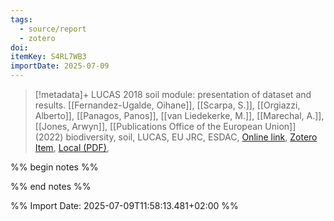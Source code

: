 ```yaml
---
tags:
  - source/report
  - zotero
doi: 
itemKey: S4RL7WB3
importDate: 2025-07-09
---
```

>[!metadata]+
> LUCAS 2018 soil module: presentation of dataset and results.
> [[Fernandez-Ugalde, Oihane]], [[Scarpa, S.]], [[Orgiazzi, Alberto]], [[Panagos, Panos]], [[van Liedekerke, M.]], [[Marechal, A.]], [[Jones, Arwyn]], 
> [[Publications Office of the European Union]] (2022)
> biodiversity, soil, LUCAS, EU JRC, ESDAC, 
> [Online link](https://data.europa.eu/doi/10.2760/215013), [Zotero Item](zotero://select/library/items/S4RL7WB3), [Local (PDF)](file://C:/Users/aburg/Documents/references/zotero/storage/Q62H4G9E/EuropeanCommission.JointResearchCentre.2022_LUCAS2018.pdf), 

%% begin notes %%

%% end notes %%

%% Import Date: 2025-07-09T11:58:13.481+02:00 %%
